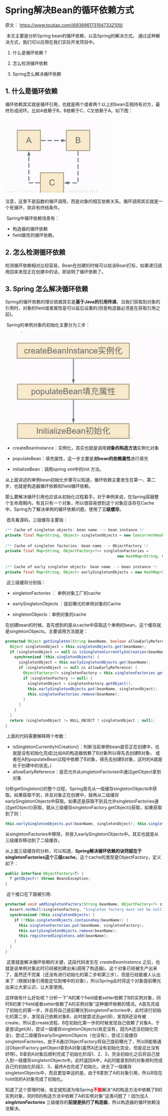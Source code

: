 # Spring解决Bean的循环依赖方式

原文： https://www.toutiao.com/i6938961731947332109/



​        本文主要是分析Spring bean的循环依赖，以及Spring的解决方式。 通过这种解决方式，我们可以应用在我们实际开发项目中。

1. 什么是循环依赖？

2. 怎么检测循环依赖

3. Spring怎么解决循环依赖

   

## 1. 什么是循环依赖

​        循环依赖其实就是循环引用，也就是两个或者两个以上的bean互相持有对方，最终形成闭环。比如A依赖于B，B依赖于C，C又依赖于A。如下图：

<img src="./images/CircularDependency/1.jpg" alt="1" style="zoom:50%;" />

​        注意，这里不是函数的循环调用，而是对象的相互依赖关系。循环调用其实就是一个死循环，除非有终结条件。

​        Spring中循环依赖场景有：

* 构造器的循环依赖
* field属性的循环依赖。

## 2. 怎么检测循环依赖

​        检测循环依赖相对比较容易，Bean在创建的时候可以给该Bean打标，如果递归调用回来发现正在创建中的话，即说明了循环依赖了。

## 3. Spring 怎么解决循环依赖

​        Spring的循环依赖的理论依据其实是**基于Java的引用传递**，当我们获取到对象的引用时，对象的field或者属性是可以延后设置的(但是构造器必须是在获取引用之前)。

​        Spring的单例对象的初始化主要分为三步：

<img src="./images/CircularDependency/2.jpg" alt="2" style="zoom:50%;" />

* createBeanInstance：实例化，其实也就是调用**对象的构造方法**实例化对象

* populateBean：填充属性，这一步主要是**对bean的依赖属性**进行填充

* initializeBean：调用spring xml中的init 方法。

​        从上面讲述的单例bean初始化步骤可以知道，循环依赖主要发生在第一、第二步，也就是构造器循环依赖和field循环依赖。

​        那么要解决循环引用也应该从初始化过程着手。对于单例来说，在Spring容器整个生命周期内，有且只有一个对象，所以很容易想到这个对象应该存在Cache中，Spring为了解决单例的循环依赖问题，使用了**三级缓存**。

​        首先看源码，三级缓存主要指：

```java
/** Cache of singleton objects: bean name --> bean instance */ 
private final Map<String, Object> singletonObjects = new ConcurrentHashMap<String, Object>(256); 

/** Cache of singleton factories: bean name --> ObjectFactory */ 
private final Map<String, ObjectFactory<?>> singletonFactories = 
                                                  new HashMap<String, ObjectFactory<?>>(16); 

/** Cache of early singleton objects: bean name --> bean instance */ 
private final Map<String, Object> earlySingletonObjects = new HashMap<String, Object>(16);
```

​        这三级缓存分别指：

* singletonFactories ： 单例对象工厂的cache

* earlySingletonObjects ：提前曝光的单例对象的Cache

* singletonObjects：单例对象的cache

​        在创建bean的时候，首先想到的是从cache中获取这个单例的bean，这个缓存就是singletonObjects。主要调用方法就是：

```java
protected Object getSingleton(String beanName, boolean allowEarlyReference) { 
  Object singletonObject = this.singletonObjects.get(beanName); 
  if (singletonObject == null && isSingletonCurrentlyInCreation(beanName)) { 
    synchronized (this.singletonObjects) { 
      singletonObject = this.earlySingletonObjects.get(beanName); 
      if (singletonObject == null && allowEarlyReference) { 
        ObjectFactory<?> singletonFactory = this.singletonFactories.get(beanName); 
        if (singletonFactory != null) { 
          singletonObject = singletonFactory.getObject();        
          this.earlySingletonObjects.put(beanName, singletonObject); 
          this.singletonFactories.remove(beanName); 
        } 
      } 
    } 
  } 
  return (singletonObject != NULL_OBJECT ? singletonObject : null); 
}
```

​        上面的代码需要解释两个参数：

- isSingletonCurrentlyInCreation()：判断当前单例bean是否正在创建中，也就是没有初始化完成(比如A的构造器依赖了B对象所以得先去创建B对象， 或者在A的populateBean过程中依赖了B对象，得先去创建B对象，这时的A就是处于创建中的状态。)
- allowEarlyReference：是否允许从singletonFactories中通过getObject拿到对象

​        分析getSingleton()的整个过程，Spring首先从一级缓存singletonObjects中获取。如果获取不到，并且对象正在创建中，就再从二级缓存earlySingletonObjects中获取。如果还是获取不到且允许singletonFactories通过getObject()获取，就从三级缓存singletonFactory.getObject()获取，如果获取到了则：

```java
this.earlySingletonObjects.put(beanName, singletonObject); this.singletonFactories.remove(beanName);
```

​        从singletonFactories中移除，并放入earlySingletonObjects中。其实也就是从三级缓存移动到了二级缓存。

​        从上面三级缓存的分析，可以知道，**Spring解决循环依赖的诀窍就在于singletonFactories这个三级cache**。这个cache的类型是ObjectFactory，定义如下：

```java
public interface ObjectFactory<T> { 
  T getObject() throws BeansException; 
}
```

​        这个接口在下面被引用:

```java
protected void addSingletonFactory(String beanName, ObjectFactory<?> singletonFactory) { 
  Assert.notNull(singletonFactory, "Singleton factory must not be null"); 
  synchronized (this.singletonObjects) { 
    if (!this.singletonObjects.containsKey(beanName)) { 
      this.singletonFactories.put(beanName, singletonFactory); 
      this.earlySingletonObjects.remove(beanName); 
      this.registeredSingletons.add(beanName); 
    } 
  } 
}
```

​        这里就是解决循环依赖的关键，这段代码发生在 *createBeanInstance* 之后，也就是说单例对象此时已经被创建出来(调用了构造器)。这个对象已经被生产出来了，虽然还不完美（还没有进行初始化的第二步和第三步），但是已经能被人认出来了（根据对象引用能定位到堆中的对象），所以Spring此时将这个对象提前曝光出来让大家认识，让大家使用。

​        这样做有什么好处呢？分析一下“A的某个field或者setter依赖了B的实例对象，同时B的某个field或者setter依赖了A的实例对象”这种循环依赖的情况。A首先完成了初始化的第一步，并且将自己提前曝光到singletonFactories中，此时进行初始化的第二步，发现自己依赖对象B，此时就尝试去get(B)，发现B还没有被create，所以走create流程，B在初始化第一步的时候发现自己依赖了对象A，于是尝试get(A)，尝试一级缓存singletonObjects(肯定没有，因为A还没初始化完全)，尝试二级缓存earlySingletonObjects（也没有），尝试三级缓存singletonFactories，由于A通过ObjectFactory将自己提前曝光了，所以B能够通过ObjectFactory.getObject拿到A对象(虽然A还没有初始化完全，但是总比没有好呀)，B拿到A对象后顺利完成了初始化阶段1、2、3，完全初始化之后将自己放入到一级缓存singletonObjects中。此时返回A中，A此时能拿到B的对象顺利完成自己的初始化阶段2、3，最终A也完成了初始化，进去了一级缓存singletonObjects中，而且更加幸运的是，由于B拿到了A的对象引用，所以B现在hold住的A对象完成了初始化。

​        知道了这个原理时候，肯定就知道为啥Spring<font color='red'>**不能**</font>解决“A的构造方法中依赖了B的实例对象，同时B的构造方法中依赖了A的实例对象”这类问题了！因为加入 ***singletonFactories*** 三级缓存的**前提是执行了构造器**，所以构造器的循环依赖没法解决。